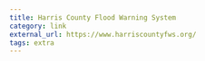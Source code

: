 ```yaml
---
title: Harris County Flood Warning System
category: link
external_url: https://www.harriscountyfws.org/
tags: extra
---
```

